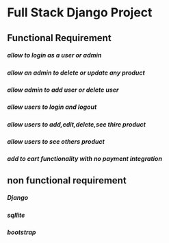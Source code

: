 # Full Stack Django Project

## Functional Requirement
##### allow to login as a user or admin
##### allow an admin to delete or update any product
##### allow admin to add user or delete user
##### allow users to login  and logout
##### allow users to add,edit,delete,see  thire product
##### allow users to see others product
##### add to cart functionality  with no payment integration

## non functional requirement
##### Django 
##### sqllite
##### bootstrap
